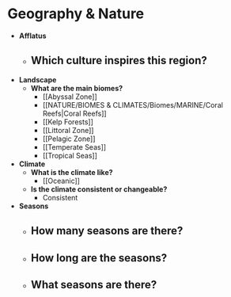 # Geography & Nature
- **Afflatus**
	- **Which culture inspires this region?**
		- 
- **Landscape**
	- **What are the main biomes?**
		- [[Abyssal Zone]]
		- [[NATURE/BIOMES & CLIMATES/Biomes/MARINE/Coral Reefs|Coral Reefs]]
		- [[Kelp Forests]]
		- [[Littoral Zone]]
		- [[Pelagic Zone]]
		- [[Temperate Seas]]
		- [[Tropical Seas]]
- **Climate**
	- **What is the climate like?**
		- [[Oceanic]]
	- **Is the climate consistent or changeable?**
		- Consistent
- **Seasons**
	- **How many seasons are there?**
		- 
	- **How long are the seasons?**
		- 
	- **What seasons are there?**
		- 